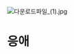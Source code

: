
![다운로드파일_(1).jpg](https://user-images.githubusercontent.com/68021998/142033733-d8f3e953-095e-4f50-8446-79a52f29e1b6.jpg)

# 응애

<!---
JINYUHOON/JINYUHOON is a ✨ special ✨ repository because its `README.md` (this file) appears on your GitHub profile.
You can click the Preview link to take a look at your changes.
--->
